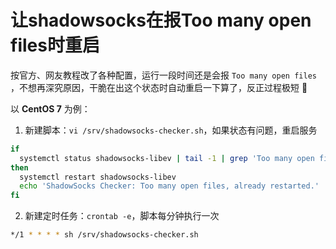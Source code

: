 # 让shadowsocks在报Too many open files时重启

按官方、网友教程改了各种配置，运行一段时间还是会报 `Too many open files` ，不想再深究原因，干脆在出这个状态时自动重启一下算了，反正过程极短 :tongue:

以 __CentOS 7__ 为例：

1. 新建脚本：`vi /srv/shadowsocks-checker.sh`，如果状态有问题，重启服务
  ```bash
  if
    systemctl status shadowsocks-libev | tail -1 | grep 'Too many open files'
  then
    systemctl restart shadowsocks-libev
    echo 'ShadowSocks Checker: Too many open files, already restarted.'
  fi
  
  ```

2. 新建定时任务：`crontab -e`，脚本每分钟执行一次
```bash
*/1 * * * * sh /srv/shadowsocks-checker.sh
```
